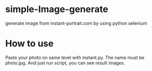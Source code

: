 # simple-Image-generate
generate image from instant-portrait.com by using python selenium
# How to use
Paste your photo on same level with instant.py.
The name must be photo.jpg.
And just run script, you can see result images.
